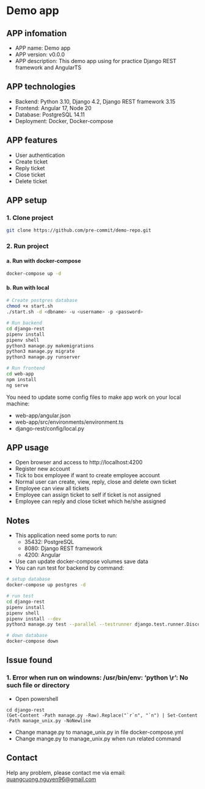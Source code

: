 # Demo app

## APP infomation
- APP name: Demo app
- APP version: v0.0.0
- APP description: This demo app using for practice Django REST framework and AngularTS

## APP technologies
- Backend: Python 3.10, Django 4.2, Django REST framework 3.15
- Frontend: Angular 17, Node 20
- Database: PostgreSQL 14.11
- Deployment: Docker, Docker-compose

## APP features
- User authentication
- Create ticket
- Reply ticket
- Close ticket
- Delete ticket

## APP setup
### 1. Clone project
```bash
git clone https://github.com/pre-commit/demo-repo.git
```

### 2. Run project
#### a. Run with docker-compose
```bash
docker-compose up -d
``` 
#### b. Run with local
```bash
# Create postgres database
chmod +x start.sh
./start.sh -d <dbname> -u <username> -p <password>

# Run backend
cd django-rest
pipenv install
pipenv shell
python3 manage.py makemigrations
python3 manage.py migrate
python3 manage.py runserver

# Run frontend
cd web-app
npm install
ng serve
```

You need to update some config files to make app work on your local machine:
- web-app/angular.json
- web-app/src/environments/environment.ts
- django-rest/config/local.py

## APP usage
- Open browser and access to http://localhost:4200
- Register new account
- Tick to box employee if want to create employee account
- Normal user can create, view, reply, close and delete own ticket
- Employee can view all tickets
- Employee can assign ticket to self if ticket is not assigned
- Employee can reply and close ticket which he/she assigned

## Notes
- This application need some ports to run:
    - 35432: PostgreSQL
    - 8080: Django REST framework
    - 4200: Angular
- Use can update docker-compose volumes save data
- You can run test for backend by command:

```bash
# setup database
docker-compose up postgres -d

# run test
cd django-rest
pipenv install
pipenv shell
pipenv install --dev
python3 manage.py test --parallel --testrunner django.test.runner.DiscoverRunner

# down database
docker-compose down
```
## Issue found
### 1. Error when run on windowns: /usr/bin/env: ‘python \r’: No such file or directory
- Open powershell
```base
cd django-rest
(Get-Content -Path manage.py -Raw).Replace("`r`n", "`n") | Set-Content -Path manage_unix.py -NoNewline
```
- Change manage.py to manage_unix.py in file docker-compose.yml
- Change mange.py to manage_unix.py when run related command

## Contact
Help any problem, please contact me via email: quangcuong.nguyen96@gmail.com